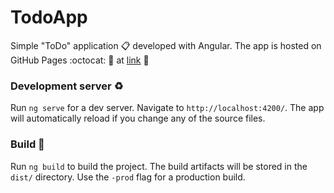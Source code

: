 # TodoApp

Simple "ToDo" application :clipboard: developed with Angular. The app is hosted on GitHub Pages :octocat: :page_with_curl: at [link](https://alessioscarfone.github.io/Todo-App/) :link:

### Development server :recycle:

Run `ng serve` for a dev server. Navigate to `http://localhost:4200/`. The app will automatically reload if you change any of the source files.

### Build :construction:

Run `ng build` to build the project. The build artifacts will be stored in the `dist/` directory. Use the `-prod` flag for a production build.
